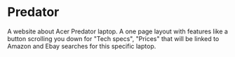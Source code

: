 # Predator
 A website about Acer Predator laptop. A one page layout with features like a button scrolling you down for "Tech specs", "Prices" that will be linked to Amazon and Ebay searches for this specific laptop.

